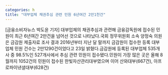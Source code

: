 ```yaml
---
categories: h
title: "대부업체 채권추심 관련 민원 6년여간 2만1천건"
---
```

[금융소비자뉴스 박도윤 기자] 대부업체의 채권추심과 관련해 금융감독원에 접수된 민원이 최근 6년여간 2만건을 넘어선 것으로 나타났다.국회 정무위원회 소속 양정숙 의원은 금감원 제출자료 조사 결과 2016년부터 지난 달 말까지 금감원이 접수한 등록 대부업체 민원 건수는 2만1290건이었다고 23일 밝혔다.금감원에 등록된 대부업체 535개사 중 98.5%인 527개사에서 추심 관련 민원이 접수됐다.민원이 가장 많은 곳은 올해 8월까지 1052건의 민원이 접수된 한빛자산관리대부였으며 이어 산와대부(667건), 아프로파이낸셜대부(628건)